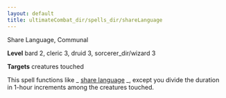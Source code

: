 ```yaml
---
layout: default
title: ultimateCombat_dir/spells_dir/shareLanguage
---
```

Share Language, Communal

**Level** bard 2, cleric 3, druid 3, sorcerer_dir/wizard 3

**Targets** creatures touched

This spell functions like _ [share language](../advanced_dir/spells_dir/shareLanguage#_share-language-) _, except you divide the duration in 1-hour increments among the creatures touched.

